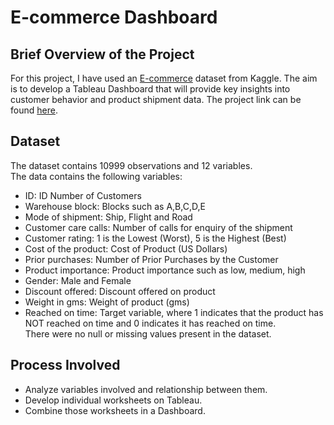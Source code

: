 # E-commerce Dashboard
## Brief Overview of the Project
For this project, I have used an [E-commerce](https://www.kaggle.com/prachi13/customer-analytics) dataset from Kaggle. The aim is to develop a Tableau Dashboard that will provide key insights into customer behavior and product shipment data. The project link can be found [here](https://public.tableau.com/app/profile/yashasvi7730/viz/E-CommerceDashboard_16415993263580/Dashboard1?publish=yes).
## Dataset
The dataset contains 10999 observations and 12 variables.\
The data contains the following variables: 
* ID: ID Number of Customers
* Warehouse block: Blocks such as A,B,C,D,E
* Mode of shipment: Ship, Flight and Road
* Customer care calls: Number of calls for enquiry of the shipment
* Customer rating: 1 is the Lowest (Worst), 5 is the Highest (Best)
* Cost of the product: Cost of Product (US Dollars)
* Prior purchases: Number of Prior Purchases by the Customer
* Product importance: Product importance such as low, medium, high
* Gender: Male and Female
* Discount offered: Discount offered on product
* Weight in gms: Weight of product (gms)
* Reached on time: Target variable, where 1 indicates that the product has NOT reached on time and 0 indicates it has reached on time.\
There were no null or missing values present in the dataset.
## Process Involved
* Analyze variables involved and relationship between them.
* Develop individual worksheets on Tableau.
* Combine those worksheets in a Dashboard.
